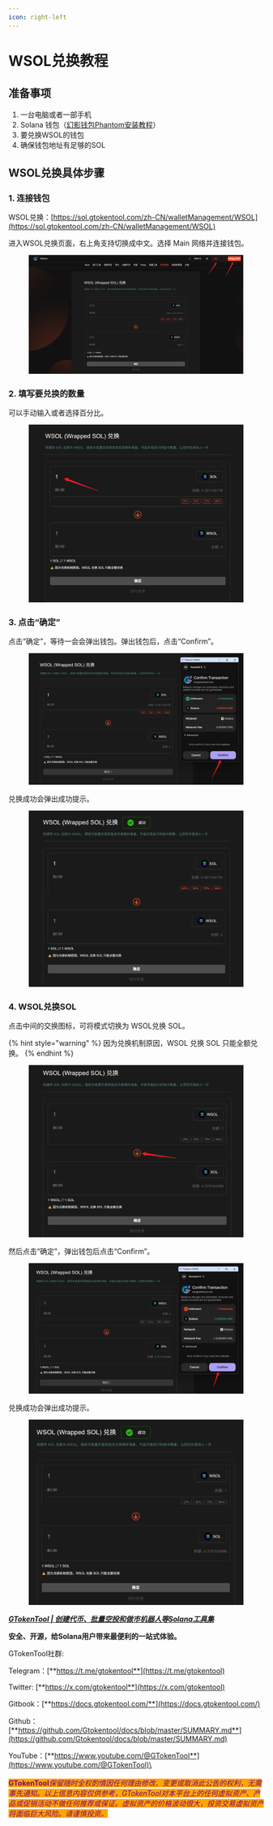 ```yaml
---
icon: right-left
---
```


# WSOL兑换教程

## 准备事项 <a href="#zhun-bei-shi-xiang" id="zhun-bei-shi-xiang"></a>

1. 一台电脑或者一部手机
2. Solana 钱包（[幻影钱包Phantom安装教程](https://docs.gtokentool.com/solana/auxiliary-tutorial/phantom-wallet-installation)）
3. 要兑换WSOL的钱包
4. 确保钱包地址有足够的SOL

## WSOL兑换具体步骤

### 1. 连接钱包

WSOL兑换：[https://sol.gtokentool.com/zh-CN/walletManagement/WSOL](https://sol.gtokentool.com/zh-CN/walletManagement/WSOL)

进入WSOL兑换页面，右上角支持切换成中文。选择 Main 网络并连接钱包。

<figure><img src="../../.gitbook/assets/Snipaste_2025-09-23_15-24-28.png" alt=""><figcaption></figcaption></figure>

### 2. 填写要兑换的数量

可以手动输入或者选择百分比。

<figure><img src="../../.gitbook/assets/Snipaste_2025-09-23_15-27-12.png" alt=""><figcaption></figcaption></figure>

### 3. 点击“确定”

点击“确定”，等待一会会弹出钱包。弹出钱包后，点击“Confirm”。

<figure><img src="../../.gitbook/assets/Snipaste_2025-09-23_15-29-58.png" alt=""><figcaption></figcaption></figure>

兑换成功会弹出成功提示。

<figure><img src="../../.gitbook/assets/Snipaste_2025-09-23_15-30-38.png" alt=""><figcaption></figcaption></figure>

### 4. WSOL兑换SOL

点击中间的交换图标，可将模式切换为 WSOL兑换 SOL。

{% hint style="warning" %}
因为兑换机制原因，WSOL 兑换 SOL 只能全额兑换。
{% endhint %}

<figure><img src="../../.gitbook/assets/Snipaste_2025-09-23_15-35-56.png" alt=""><figcaption></figcaption></figure>

然后点击“确定”，弹出钱包后点击“Confirm”。

<figure><img src="../../.gitbook/assets/Snipaste_2025-09-23_15-37-38.png" alt=""><figcaption></figcaption></figure>

兑换成功会弹出成功提示。

<figure><img src="../../.gitbook/assets/Snipaste_2025-09-23_15-38-17.png" alt=""><figcaption></figcaption></figure>



[_**GTokenTool | 创建代币、批量空投和做市机器人等Solana工具集**_](https://sol.gtokentool.com)

**安全、开源，给Solana用户带来最便利的一站式体验。**



GTokenTool社群:

Telegram：[**https://t.me/gtokentool**](https://t.me/gtokentool)

Twitter:  [**https://x.com/gtokentool**](https://x.com/gtokentool)

Gitbook：[**https://docs.gtokentool.com/**](https://docs.gtokentool.com/)

Github：[**https://github.com/Gtokentool/docs/blob/master/SUMMARY.md**](https://github.com/Gtokentool/docs/blob/master/SUMMARY.md)

YouTube：[**https://www.youtube.com/@GTokenTool**](https://www.youtube.com/@GTokenTool)\
\
\
<mark style="color:purple;background-color:orange;">**GTokenTool**</mark>_<mark style="color:purple;background-color:orange;">保留随时全权酌情因任何理由修改、变更或取消此公告的权利，无需事先通知。以上信息内容仅供参考，GTokenTool对本平台上的任何虚拟资产、产品或促销活动不做任何推荐或保证。虚拟资产的价格波动很大，投资交易虚拟资产将面临巨大风险。请谨慎投资。</mark>_
